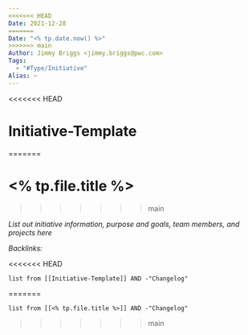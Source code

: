 ```yaml
---
<<<<<<< HEAD
Date: 2021-12-28
=======
Date: "<% tp.date.now() %>"
>>>>>>> main
Author: Jimmy Briggs <jimmy.briggs@pwc.com>
Tags:
  - "#Type/Initiative"
Alias: ~
---
```


<<<<<<< HEAD
# Initiative-Template
=======
# \<% tp.file.title %>
>>>>>>> main

*List out initiative information, purpose and goals, team members, and projects here*

*Backlinks:*

<<<<<<< HEAD
```dataview
list from [[Initiative-Template]] AND -"Changelog"
```
=======
````dataview
list from [[<% tp.file.title %>]] AND -"Changelog"
````
>>>>>>> main
